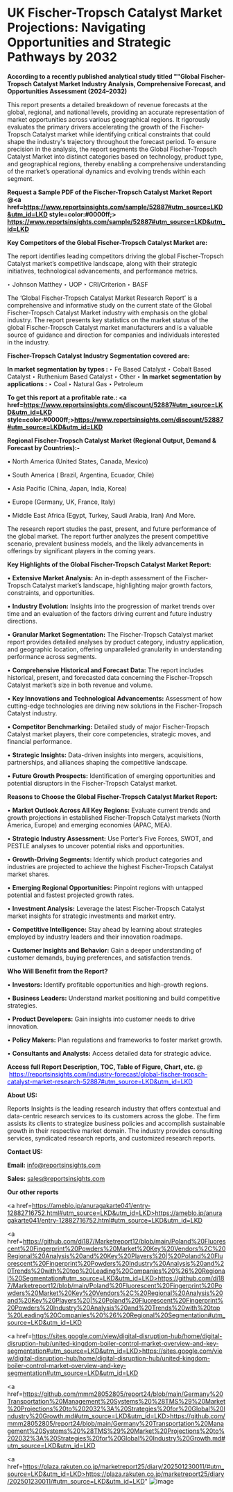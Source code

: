 # UK Fischer-Tropsch Catalyst Market Projections: Navigating Opportunities and Strategic Pathways by 2032

<strong>According to a recently published analytical study titled ""Global Fischer-Tropsch Catalyst Market Industry Analysis, Comprehensive Forecast, and Opportunities Assessment (2024–2032)</strong>

This report presents a detailed breakdown of revenue forecasts at the global, regional, and national levels, providing an accurate representation of market opportunities across various geographical regions. It rigorously evaluates the primary drivers accelerating the growth of the Fischer-Tropsch Catalyst market while identifying critical constraints that could shape the industry's trajectory throughout the forecast period. To ensure precision in the analysis, the report segments the Global Fischer-Tropsch Catalyst Market into distinct categories based on technology, product type, and geographical regions, thereby enabling a comprehensive understanding of the market’s operational dynamics and evolving trends within each segment.

<strong>Request a Sample PDF of the Fischer-Tropsch Catalyst Market Report </strong><strong>@<a href=https://www.reportsinsights.com/sample/52887#utm_source=LKD&utm_id=LKD style=color:#0000ff;> https://www.reportsinsights.com/sample/52887#utm_source=LKD&utm_id=LKD</a></strong></font>

<strong>Key Competitors of the Global Fischer-Tropsch Catalyst Market are:</strong>

The report identifies leading competitors driving the global Fischer-Tropsch Catalyst market’s competitive landscape, along with their strategic initiatives, technological advancements, and performance metrics.

‣ Johnson Matthey
‣ UOP
‣ CRI/Criterion
‣ BASF

The ‘Global Fischer-Tropsch Catalyst Market Research Report’ is a comprehensive and informative study on the current state of the Global Fischer-Tropsch Catalyst Market industry with emphasis on the global industry. The report presents key statistics on the market status of the global Fischer-Tropsch Catalyst market manufacturers and is a valuable source of guidance and direction for companies and individuals interested in the industry.

<strong>Fischer-Tropsch Catalyst Industry Segmentation covered are:</strong>

<strong>In market segmentation by types : </strong>
‣ Fe Based Catalyst
‣ Cobalt Based Catalyst
‣ Ruthenium Based Catalyst
‣ Other
‣ 
<strong>In market segmentation by applications : </strong>
‣ Coal
‣ Natural Gas
‣ Petroleum

<strong>To get this report at a profitable rate.: <a href=https://www.reportsinsights.com/discount/52887#utm_source=LKD&utm_id=LKD style=color:#0000ff;>https://www.reportsinsights.com/discount/52887#utm_source=LKD&utm_id=LKD</a></strong></font>

<strong>Regional Fischer-Tropsch Catalyst Market (Regional Output, Demand &amp; Forecast by Countries):-</strong>

• North America (United States, Canada, Mexico)

• South America ( Brazil, Argentina, Ecuador, Chile)

• Asia Pacific (China, Japan, India, Korea)

• Europe (Germany, UK, France, Italy)

• Middle East Africa (Egypt, Turkey, Saudi Arabia, Iran) And More.

The research report studies the past, present, and future performance of the global market. The report further analyzes the present competitive scenario, prevalent business models, and the likely advancements in offerings by significant players in the coming years.

<strong>Key Highlights of the Global Fischer-Tropsch Catalyst Market Report:</strong>

• <strong>Extensive Market Analysis:</strong> An in-depth assessment of the Fischer-Tropsch Catalyst market’s landscape, highlighting major growth factors, constraints, and opportunities.

• <strong>Industry Evolution:</strong> Insights into the progression of market trends over time and an evaluation of the factors driving current and future industry directions.

• <strong>Granular Market Segmentation:</strong> The Fischer-Tropsch Catalyst market report provides detailed analyses by product category, industry application, and geographic location, offering unparalleled granularity in understanding performance across segments.

• <strong>Comprehensive Historical and Forecast Data:</strong> The report includes historical, present, and forecasted data concerning the Fischer-Tropsch Catalyst market’s size in both revenue and volume.

• <strong>Key Innovations and Technological Advancements:</strong> Assessment of how cutting-edge technologies are driving new solutions in the Fischer-Tropsch Catalyst industry.

• <strong>Competitor Benchmarking:</strong> Detailed study of major Fischer-Tropsch Catalyst market players, their core competencies, strategic moves, and financial performance.

• <strong>Strategic Insights:</strong> Data-driven insights into mergers, acquisitions, partnerships, and alliances shaping the competitive landscape.

• <strong>Future Growth Prospects:</strong> Identification of emerging opportunities and potential disruptors in the Fischer-Tropsch Catalyst market.

<strong>Reasons to Choose the Global Fischer-Tropsch Catalyst Market Report:</strong>

• <strong>Market Outlook Across All Key Regions:</strong> Evaluate current trends and growth projections in established Fischer-Tropsch Catalyst markets (North America, Europe) and emerging economies (APAC, MEA).

• <strong>Strategic Industry Assessment:</strong> Use Porter’s Five Forces, SWOT, and PESTLE analyses to uncover potential risks and opportunities.

• <strong>Growth-Driving Segments:</strong> Identify which product categories and industries are projected to achieve the highest Fischer-Tropsch Catalyst market shares.

• <strong>Emerging Regional Opportunities:</strong> Pinpoint regions with untapped potential and fastest projected growth rates.

• <strong>Investment Analysis:</strong> Leverage the latest Fischer-Tropsch Catalyst market insights for strategic investments and market entry.

• <strong>Competitive Intelligence:</strong> Stay ahead by learning about strategies employed by industry leaders and their innovation roadmaps.

• <strong>Customer Insights and Behavior:</strong> Gain a deeper understanding of customer demands, buying preferences, and satisfaction trends.

<strong>Who Will Benefit from the Report?</strong>

• <strong>Investors:</strong> Identify profitable opportunities and high-growth regions.

• <strong>Business Leaders:</strong> Understand market positioning and build competitive strategies.

• <strong>Product Developers:</strong> Gain insights into customer needs to drive innovation.

• <strong>Policy Makers:</strong> Plan regulations and frameworks to foster market growth.

• <strong>Consultants and Analysts:</strong> Access detailed data for strategic advice.
</ul>
<strong>Access full Report Description, TOC, Table of Figure, Chart, etc. </strong>@  <a href=https://reportsinsights.com/industry-forecast/global-fischer-tropsch-catalyst-market-research-52887#utm_source=LKD&utm_id=LKD style=color:#0000ff;>https://reportsinsights.com/industry-forecast/global-fischer-tropsch-catalyst-market-research-52887#utm_source=LKD&utm_id=LKD</a></font>

<strong><strong>About US</strong>:</strong>

Reports Insights is the leading research industry that offers contextual and data-centric research services to its customers across the globe. The firm assists its clients to strategize business policies and accomplish sustainable growth in their respective market domain. The industry provides consulting services, syndicated research reports, and customized research reports.

<strong>Contact US:</strong>

<p class=""""><b>Email:</b> <a href=mailto:info@reportsinsights.com>info@reportsinsights.com</a></p>
<p class=""""><b>Sales:</b> <a href=mailto:sales@reportsinsights.com>sales@reportsinsights.com</a></p>

<strong>Our other reports</strong>

<a href=https://ameblo.jp/anuragakarte041/entry-12882716752.html#utm_source=LKD&utm_id=LKD>https://ameblo.jp/anuragakarte041/entry-12882716752.html#utm_source=LKD&utm_id=LKD</a>

<a href=https://github.com/di187/Marketreport12/blob/main/Poland%20Fluorescent%20Fingerprint%20Powders%20Market%20Key%20Vendors%2C%20Regional%20Analysis%20and%20Key%20Players%20|%20Poland%20Fluorescent%20Fingerprint%20Powders%20Industry%20Analysis%20and%20Trends%20with%20top%20Leading%20Companies%20%26%20Regional%20Segmentation#utm_source=LKD&utm_id=LKD>https://github.com/di187/Marketreport12/blob/main/Poland%20Fluorescent%20Fingerprint%20Powders%20Market%20Key%20Vendors%2C%20Regional%20Analysis%20and%20Key%20Players%20|%20Poland%20Fluorescent%20Fingerprint%20Powders%20Industry%20Analysis%20and%20Trends%20with%20top%20Leading%20Companies%20%26%20Regional%20Segmentation#utm_source=LKD&utm_id=LKD</a>

<a href=https://sites.google.com/view/digital-disruption-hub/home/digital-disruption-hub/united-kingdom-boiler-control-market-overview-and-key-segmentation#utm_source=LKD&utm_id=LKD>https://sites.google.com/view/digital-disruption-hub/home/digital-disruption-hub/united-kingdom-boiler-control-market-overview-and-key-segmentation#utm_source=LKD&utm_id=LKD</a>

<a href=https://github.com/mmm28052805/report24/blob/main/Germany%20Transportation%20Management%20Systems%20%28TMS%29%20Market%20Projections%20to%202032%3A%20Strategies%20for%20Global%20Industry%20Growth.md#utm_source=LKD&utm_id=LKD>https://github.com/mmm28052805/report24/blob/main/Germany%20Transportation%20Management%20Systems%20%28TMS%29%20Market%20Projections%20to%202032%3A%20Strategies%20for%20Global%20Industry%20Growth.md#utm_source=LKD&utm_id=LKD</a>

<a href=https://plaza.rakuten.co.jp/marketreport25/diary/202501230011/#utm_source=LKD&utm_id=LKD>https://plaza.rakuten.co.jp/marketreport25/diary/202501230011/#utm_source=LKD&utm_id=LKD</a>"
![image](https://github.com/user-attachments/assets/088266e9-3f02-4a34-bdf9-a0b3d7e6fa1c)
